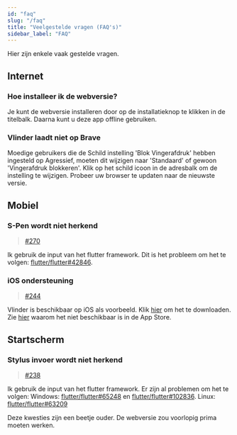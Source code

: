 ```yaml
---
id: "faq"
slug: "/faq"
title: "Veelgestelde vragen (FAQ's)"
sidebar_label: "FAQ"
---
```


Hier zijn enkele vaak gestelde vragen.

## Internet

### Hoe installeer ik de webversie?

Je kunt de webversie installeren door op de installatieknop te klikken in de titelbalk. Daarna kunt u deze app offline gebruiken.

### Vlinder laadt niet op Brave

Moedige gebruikers die de Schild instelling 'Blok Vingerafdruk' hebben ingesteld op Agressief, moeten dit wijzigen naar 'Standaard' of gewoon 'Vingerafdruk blokkeren'. Klik op het schild icoon in de adresbalk om de instelling te wijzigen. Probeer uw browser te updaten naar de nieuwste versie.

## Mobiel

### S-Pen wordt niet herkend

> [#270](https://github.com/LinwoodDev/Butterfly/issues/270)

Ik gebruik de input van het flutter framework. Dit is het probleem om het te volgen: [flutter/flutter#42846](https://github.com/flutter/flutter/issues/42846).

### iOS ondersteuning

> [#244](https://github.com/LinwoodDev/Butterfly/issues/244)

Vlinder is beschikbaar op iOS als voorbeeld. Klik [hier](https://docs.butterfly.linwood.dev/downloads/ios) om het te downloaden. Zie [hier](https://github.com/LinwoodDev/Butterfly/issues/244#issuecomment-1935460878) waarom het niet beschikbaar is in de App Store.

## Startscherm

### Stylus invoer wordt niet herkend

> [#238](https://github.com/LinwoodDev/Butterfly/issues/238)

Ik gebruik de input van het flutter framework. Er zijn al problemen om het te volgen: Windows: [flutter/flutter#65248](https://github.com/flutter/flutter/issues/65248) en [flutter/flutter#102836](https://github.com/flutter/flutter/issues/102836). Linux: [flutter/flutter#63209](https://github.com/flutter/flutter/issues/63209)

Deze kwesties zijn een beetje ouder. De webversie zou voorlopig prima moeten werken.

